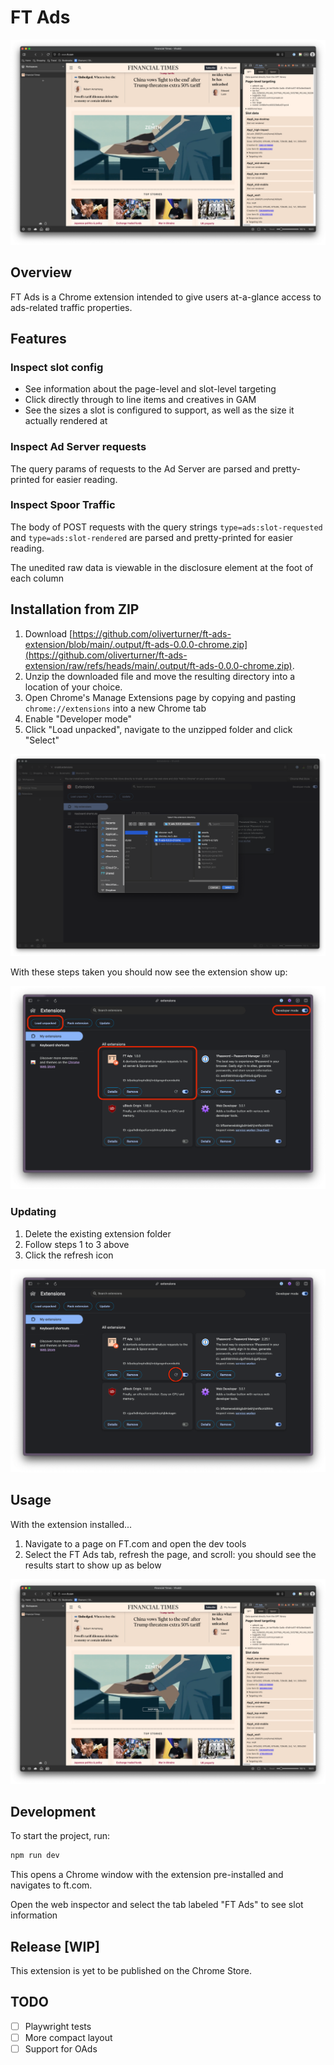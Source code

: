 # FT Ads

![FT Ads Tab](docs/devtools-tab.png)

## Overview

FT Ads is a Chrome extension intended to give users at-a-glance access to ads-related traffic properties.

## Features

### Inspect slot config

- See information about the page-level and slot-level targeting
- Click directly through to line items and creatives in GAM
- See the sizes a slot is configured to support, as well as the size it actually rendered at

### Inspect Ad Server requests

The query params of requests to the Ad Server are parsed and pretty-printed for easier reading.

### Inspect Spoor Traffic

The body of POST requests with the query strings `type=ads:slot-requested` and `type=ads:slot-rendered` are parsed and pretty-printed for easier reading.

The unedited raw data is viewable in the disclosure element at the foot of each column

## Installation from ZIP

1. Download [https://github.com/oliverturner/ft-ads-extension/blob/main/.output/ft-ads-0.0.0-chrome.zip](https://github.com/oliverturner/ft-ads-extension/raw/refs/heads/main/.output/ft-ads-0.0.0-chrome.zip).
2. Unzip the downloaded file and move the resulting directory into a location of your choice.
3. Open Chrome's Manage Extensions page by copying and pasting `chrome://extensions` into a new Chrome tab
4. Enable "Developer mode"
5. Click "Load unpacked", navigate to the unzipped folder and click "Select"

![Chrome Extensions Panel](docs/chrome-extensions-dist.png)

With these steps taken you should now see the extension show up:

![Chrome Extensions Panel](docs/chrome-extensions-panel.png)

### Updating

1. Delete the existing extension folder
1. Follow steps 1 to 3 above
1. Click the refresh icon

![Chrome Extensions Panel](docs/chrome-extensions-refresh.png)

## Usage

With the extension installed...

1. Navigate to a page on FT.com and open the dev tools
1. Select the FT Ads tab, refresh the page, and scroll: you should see the results start to show up as below

![FT Ads Tab](docs/devtools-tab.png)

## Development

To start the project, run:

```sh
npm run dev
```

This opens a Chrome window with the extension pre-installed and navigates to ft.com.

Open the web inspector and select the tab labeled "FT Ads" to see slot information

## Release [WIP]

This extension is yet to be published on the Chrome Store.

<!--
### Once publication has been set up...

1.
    ```sh
    npm run build
    ```
1. _Further details to come_
-->

## TODO

- [ ] Playwright tests
- [ ] More compact layout
- [ ] Support for OAds
